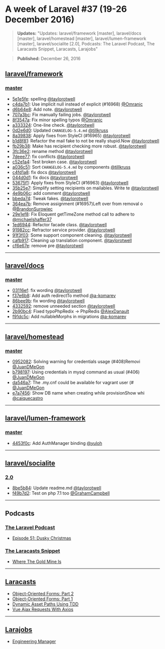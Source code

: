 # A week of Laravel #37 (19-26 December 2016)

> **Updates:** "Updates: laravel/framework [master], laravel/docs [master], laravel/homestead [master], laravel/lumen-framework [master], laravel/socialite [2.0], Podcasts: The Laravel Podcast, The Laracasts Snippet, Laracasts, Larajobs"

> **Published:** December 26, 2016

## [laravel/framework](https://github.com/laravel/framework)

### [master](https://github.com/laravel/framework/compare/master@{2016-12-19}...master@{2016-12-26})
- [5e1e5fe](https://github.com/laravel/framework/commit/5e1e5fe1492f17a248fe1c9936bcc4445795adb4): spelling [@taylorotwell](https://github.com/taylorotwell) 
- [c4da7b1](https://github.com/laravel/framework/commit/c4da7b11df210e79c3156fff648768e5bac79825): Use implicit null instead of explicit (#16968) [@Omranic](https://github.com/Omranic) 
- [d6b64e8](https://github.com/laravel/framework/commit/d6b64e839a01fd21dd46b9e875e9f46f6f4046a0): Add note. [@taylorotwell](https://github.com/taylorotwell) 
- [707a3bc](https://github.com/laravel/framework/commit/707a3bc84ce82bbe44e2c722ede24b5edb194b6b): Fix manually failing jobs. [@taylorotwell](https://github.com/taylorotwell) 
- [8f3547a](https://github.com/laravel/framework/commit/8f3547acbea55a6e0b29471d28f51ddc7b923fa1): Fix minor spelling typos [@Omranic](https://github.com/Omranic) 
- [a333324](https://github.com/laravel/framework/commit/a333324ed7a5b80b8208413620cf3c56aee2bd45): One-line check. [@taylorotwell](https://github.com/taylorotwell) 
- [0d2e6d0](https://github.com/laravel/framework/commit/0d2e6d0086c23113b53a121f2cad00c413357147): Updated `CHANGELOG-5.4.md` [@tillkruss](https://github.com/tillkruss) 
- [8a39838](https://github.com/laravel/framework/commit/8a39838353ccd460a93252b9c7c114e9790d24a7): Apply fixes from StyleCI (#16965) [@taylorotwell](https://github.com/taylorotwell) 
- [b1d8f81](https://github.com/laravel/framework/commit/b1d8f813d13960096493f3adc3bc32ace66ba2e6): Refactor the mail fake to not be really stupid.Now [@taylorotwell](https://github.com/taylorotwell) 
- [fb29b38](https://github.com/laravel/framework/commit/fb29b38d7c04c59e1f442b0d89fc6108c8671a08): Make has recipient checking more robust. [@taylorotwell](https://github.com/taylorotwell) 
- [3fc36e2](https://github.com/laravel/framework/commit/3fc36e2cdcf14526ace877a44ae786b087df0f91): rename method [@taylorotwell](https://github.com/taylorotwell) 
- [7deee77](https://github.com/laravel/framework/commit/7deee7746fbf32292d44cbb851ed638b07c81115): fix conflicts [@taylorotwell](https://github.com/taylorotwell) 
- [c52e1a4](https://github.com/laravel/framework/commit/c52e1a467345607926c9378fb2646f8ead6cc1a4): Test broken case. [@taylorotwell](https://github.com/taylorotwell) 
- [a036c51](https://github.com/laravel/framework/commit/a036c51b50058c01fc7c96d286babada246ffb39): Sort `CHANGELOG-5.4.md` by components [@tillkruss](https://github.com/tillkruss) 
- [c4fd1a8](https://github.com/laravel/framework/commit/c4fd1a82b73985b25d7ce2c01e61f8c1c7c488d5): fix docs [@taylorotwell](https://github.com/taylorotwell) 
- [044d0d1](https://github.com/laravel/framework/commit/044d0d1b6912365b0557e4274ed30c82fb55ab6d): fix docs [@taylorotwell](https://github.com/taylorotwell) 
- [53675f1](https://github.com/laravel/framework/commit/53675f12c79495abf7525731c1e784d02800c129): Apply fixes from StyleCI (#16963) [@taylorotwell](https://github.com/taylorotwell) 
- [35b25e7](https://github.com/laravel/framework/commit/35b25e7a9cd10929e853a3c21c898e101328a7a0): Simplify setting recipients on mailables. Write te [@taylorotwell](https://github.com/taylorotwell) 
- [4e9b06c](https://github.com/laravel/framework/commit/4e9b06c79b9ca0132e7fde0cc79e78d6082c24d2): add comment [@taylorotwell](https://github.com/taylorotwell) 
- [bbeda74](https://github.com/laravel/framework/commit/bbeda74870af03cd44d1271307683b5d111f3aa1): Tweak fakes. [@taylorotwell](https://github.com/taylorotwell) 
- [364ea7b](https://github.com/laravel/framework/commit/364ea7b994dda8f2b408b675b8764a665b5672db): Remove assignment (#16957)Left over from removal o [@BrandonSurowiec](https://github.com/BrandonSurowiec) 
- [29e1ef8](https://github.com/laravel/framework/commit/29e1ef854d5946fbe9558da7d7bd88063389a99a): Fix Eloquent getTimeZone method call to adhere to  [@michaelshaffer37](https://github.com/michaelshaffer37) 
- [1ed6944](https://github.com/laravel/framework/commit/1ed6944bf06fe669bc9ac8bf347578b2414e1422): Refactor facade class. [@taylorotwell](https://github.com/taylorotwell) 
- [91982cc](https://github.com/laravel/framework/commit/91982cc8b2d320430bf36736a61ffba51034ddcf): Refractor service provider. [@taylorotwell](https://github.com/taylorotwell) 
- [91f3f03](https://github.com/laravel/framework/commit/91f3f0384e97caf556cbc6b00389fcda47ded505): Some support component cleaning. [@taylorotwell](https://github.com/taylorotwell) 
- [cafb917](https://github.com/laravel/framework/commit/cafb9172d5801a24e4a55bcad5825218e9d2679d): Cleaning up translation component. [@taylorotwell](https://github.com/taylorotwell) 
- [cf6e67e](https://github.com/laravel/framework/commit/cf6e67e13d8f1930a55e86ede6f5ce3fb9c52345): remove pre [@taylorotwell](https://github.com/taylorotwell) 


___

## [laravel/docs](https://github.com/laravel/docs)

### [master](https://github.com/laravel/docs/compare/master@{2016-12-19}...master@{2016-12-26})
- [03116ef](https://github.com/laravel/docs/commit/03116ef3bbc713c637ad488d1216c9bf0627d4ec): fix wording [@taylorotwell](https://github.com/taylorotwell) 
- [f37e6b8](https://github.com/laravel/docs/commit/f37e6b84c5e431191473d99ab5f9f1e40adcb788): Add auth redirectTo method [@a-komarev](https://github.com/a-komarev) 
- [86bee9b](https://github.com/laravel/docs/commit/86bee9b32348e48734c27e0f33df98be2c75705c): fix wording [@taylorotwell](https://github.com/taylorotwell) 
- [4332592](https://github.com/laravel/docs/commit/433259209c0f27c51baf90df5610b0ca7dea29d6): remove unneeded section [@taylorotwell](https://github.com/taylorotwell) 
- [2b90bc4](https://github.com/laravel/docs/commit/2b90bc4edc1124df0c8256a37291d52c41e9f61f): Fixed typoPhpRedix -> PhpRedis [@AlexDanault](https://github.com/AlexDanault) 
- [f91dc5c](https://github.com/laravel/docs/commit/f91dc5c1c9f196016948544042ecd07f5a5d99a3): Add nullableMorphs in migrations [@a-komarev](https://github.com/a-komarev) 


___

## [laravel/homestead](https://github.com/laravel/homestead)

### [master](https://github.com/laravel/homestead/compare/master@{2016-12-19}...master@{2016-12-26})
- [0952082](https://github.com/laravel/homestead/commit/095208237e83a89d8a3f2a548075d0accf60a595): Solving warning for credentials usage (#408)Removi [@JuanDMeGon](https://github.com/JuanDMeGon) 
- [b798197](https://github.com/laravel/homestead/commit/b79819746dcdaef61fc3f4db0de3e407d3288f27): Using credentials in mysql command as usual (#406) [@JuanDMeGon](https://github.com/JuanDMeGon) 
- [da546a7](https://github.com/laravel/homestead/commit/da546a72b16c1b7bfbca4ad97ef3eee8c8e2e14c): The .my.cnf could be available for vagrant user (# [@JuanDMeGon](https://github.com/JuanDMeGon) 
- [e7a7456](https://github.com/laravel/homestead/commit/e7a7456fe5530860e5ec2329f0fcf330395e338a): Show DB name when creating while provisionShow whi [@caiquecastro](https://github.com/caiquecastro) 


___

## [laravel/lumen-framework](https://github.com/laravel/lumen-framework)

### [master](https://github.com/laravel/lumen-framework/compare/master@{2016-12-19}...master@{2016-12-26})
- [4453f0c](https://github.com/laravel/lumen-framework/commit/4453f0c95c6de9ca3f00fcb11c56e6d6cb445e7f): Add AuthManager binding [@yuloh](https://github.com/yuloh) 


___

## [laravel/socialite](https://github.com/laravel/socialite)

### [2.0](https://github.com/laravel/socialite/compare/2.0@{2016-12-19}...2.0@{2016-12-26})
- [8be5b84](https://github.com/laravel/socialite/commit/8be5b84ab5bec561d9c7eb167038d4cc50163306): Update readme.md [@taylorotwell](https://github.com/taylorotwell) 
- [f49b7d2](https://github.com/laravel/socialite/commit/f49b7d26d53390b1402c3f020b98135e80f82c8b): Test on php 7.1 too [@GrahamCampbell](https://github.com/GrahamCampbell) 


___

## Podcasts

### [The Laravel Podcast](http://laravel.com)
- [Episode 51: Dusky Christmas](http://www.laravelpodcast.com/episodes/55797-episode-51-dusky-christmas)

### [The Laracasts Snippet](http://laracasts.audio)
- [Where The Gold Mine Is](http://laracasts.simplecast.fm/53)


___

## [Laracasts](https://laracasts.com)
- [Object-Oriented Forms: Part 2](https://laracasts.com/series/learn-vue-2-step-by-step/episodes/20)
- [Object-Oriented Forms: Part 1](https://laracasts.com/series/learn-vue-2-step-by-step/episodes/19)
- [Dynamic Asset Paths Using TDD](https://laracasts.com/series/whatcha-working-on/episodes/9)
- [Vue Ajax Requests With Axios](https://laracasts.com/series/learn-vue-2-step-by-step/episodes/18)


___

## [Larajobs](https://larajobs.com)
- [Engineering Manager](https://larajobs.com/job/723/engineering-manager)
